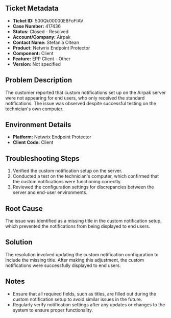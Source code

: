 ## Ticket Metadata
- **Ticket ID:** 500Qk00000E8FoFIAV
- **Case Number:** 417436
- **Status:** Closed - Resolved
- **Account/Company:** Airpak
- **Contact Name:** Stefania Oltean
- **Product:** Netwrix Endpoint Protector
- **Component:** Client
- **Feature:** EPP Client - Other
- **Version:** Not specified

## Problem Description
The customer reported that custom notifications set up on the Airpak server were not appearing for end users, who only received the standard notifications. The issue was observed despite successful testing on the technician's own computer.

## Environment Details
- **Platform:** Netwrix Endpoint Protector
- **Client Code:** Client

## Troubleshooting Steps
1. Verified the custom notification setup on the server.
2. Conducted a test on the technician's computer, which confirmed that the custom notifications were functioning correctly.
3. Reviewed the configuration settings for discrepancies between the server and end-user environments.

## Root Cause
The issue was identified as a missing title in the custom notification setup, which prevented the notifications from being displayed to end users.

## Solution
The resolution involved updating the custom notification configuration to include the missing title. After making this adjustment, the custom notifications were successfully displayed to end users.

## Notes
- Ensure that all required fields, such as titles, are filled out during the custom notification setup to avoid similar issues in the future.
- Regularly verify notification settings after any updates or changes to the system to ensure proper functionality.